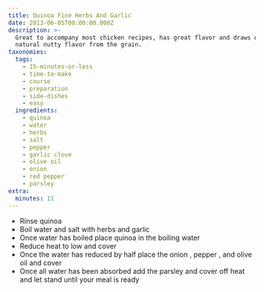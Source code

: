 ```yaml
---
title: Quinoa Fine Herbs And Garlic
date: 2013-06-05T00:00:00.000Z
description: >-
  Great to accompany most chicken recipes, has great flavor and draws out
  natural nutty flavor from the grain.
taxonomies:
  tags:
    - 15-minutes-or-less
    - time-to-make
    - course
    - preparation
    - side-dishes
    - easy
  ingredients:
    - quinoa
    - water
    - herbs
    - salt
    - pepper
    - garlic clove
    - olive oil
    - onion
    - red pepper
    - parsley
extra:
  minutes: 11
---
```

 - Rinse quinoa
 - Boil water and salt with herbs and garlic
 - Once water has boiled place quinoa in the boiling water
 - Reduce heat to low and cover
 - Once the water has reduced by half place the onion , pepper , and olive oil and cover
 - Once all water has been absorbed add the parsley and cover off heat and let stand until your meal is ready
